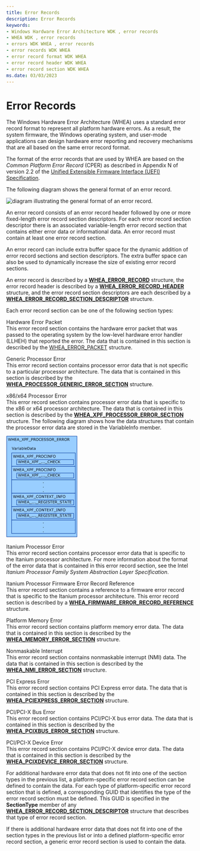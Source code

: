 ```yaml
---
title: Error Records
description: Error Records
keywords:
- Windows Hardware Error Architecture WDK , error records
- WHEA WDK , error records
- errors WDK WHEA , error records
- error records WDK WHEA
- error record format WDK WHEA
- error record header WDK WHEA
- error record section WDK WHEA
ms.date: 03/03/2023
---
```


# Error Records


The Windows Hardware Error Architecture (WHEA) uses a standard error record format to represent all platform hardware errors. As a result, the system firmware, the Windows operating system, and user-mode applications can design hardware error reporting and recovery mechanisms that are all based on the same error record format.

The format of the error records that are used by WHEA are based on the *Common Platform Error Record* (CPER) as described in Appendix N of version 2.2 of the [Unified Extensible Firmware Interface (UEFI) Specification](https://go.microsoft.com/fwlink/p/?linkid=69484).

The following diagram shows the general format of an error record.

![diagram illustrating the general format of an error record.](images/whearecord.png)

An error record consists of an error record header followed by one or more fixed-length error record section descriptors. For each error record section descriptor there is an associated variable-length error record section that contains either error data or informational data. An error record must contain at least one error record section.

An error record can include extra buffer space for the dynamic addition of error record sections and section descriptors. The extra buffer space can also be used to dynamically increase the size of existing error record sections.

An error record is described by a [**WHEA\_ERROR\_RECORD**](/windows-hardware/drivers/ddi/ntddk/ns-ntddk-_whea_error_record) structure, the error record header is described by a [**WHEA\_ERROR\_RECORD\_HEADER**](/windows-hardware/drivers/ddi/ntddk/ns-ntddk-_whea_error_record_header) structure, and the error record section descriptors are each described by a [**WHEA\_ERROR\_RECORD\_SECTION\_DESCRIPTOR**](/windows-hardware/drivers/ddi/ntddk/ns-ntddk-_whea_error_record_section_descriptor) structure.

Each error record section can be one of the following section types:

<a href="" id="hardware-error-packet"></a>Hardware Error Packet  
This error record section contains the hardware error packet that was passed to the operating system by the low-level hardware error handler (LLHEH) that reported the error. The data that is contained in this section is described by the [WHEA\_ERROR\_PACKET](/previous-versions/windows/hardware/drivers/ff560465(v=vs.85)) structure.

<a href="" id="generic-processor-error"></a>Generic Processor Error  
This error record section contains processor error data that is not specific to a particular processor architecture. The data that is contained in this section is described by the [**WHEA\_PROCESSOR\_GENERIC\_ERROR\_SECTION**](/windows-hardware/drivers/ddi/ntddk/ns-ntddk-_whea_processor_generic_error_section) structure.

<a href="" id="x86-x64-processor-error"></a>x86/x64 Processor Error  
This error record section contains processor error data that is specific to the x86 or x64 processor architecture. The data that is contained in this section is described by the [**WHEA\_XPF\_PROCESSOR\_ERROR\_SECTION**](/previous-versions/ff560655(v=vs.85)) structure. The following diagram shows how the data structures that contain the processor error data are stored in the VariableInfo member. 

![Processor error data.](images/wheaxpfsection.gif)

<a href="" id="itanium-processor-error"></a>Itanium Processor Error  
This error record section contains processor error data that is specific to the Itanium processor architecture. For more information about the format of the error data that is contained in this error record section, see the Intel <I>Itanium Processor Family System Abstraction Layer Specification</I>.

<a href="" id="itanium-processor-firmware-error-record-reference"></a>Itanium Processor Firmware Error Record Reference  
This error record section contains a reference to a firmware error record that is specific to the Itanium processor architecture. This error record section is described by a [**WHEA\_FIRMWARE\_ERROR\_RECORD\_REFERENCE**](/windows-hardware/drivers/ddi/ntddk/ns-ntddk-_whea_firmware_error_record_reference) structure.

<a href="" id="platform-memory-error"></a>Platform Memory Error  
This error record section contains platform memory error data. The data that is contained in this section is described by the [**WHEA\_MEMORY\_ERROR\_SECTION**](/windows-hardware/drivers/ddi/ntddk/ns-ntddk-_whea_memory_error_section) structure.

<a href="" id="nonmaskable-interrupt"></a>Nonmaskable Interrupt  
This error record section contains nonmaskable interrupt (NMI) data. The data that is contained in this section is described by the [**WHEA\_NMI\_ERROR\_SECTION**](/windows-hardware/drivers/ddi/ntddk/ns-ntddk-_whea_nmi_error_section) structure.

<a href="" id="pci-express-error"></a>PCI Express Error  
This error record section contains PCI Express error data. The data that is contained in this section is described by the [**WHEA\_PCIEXPRESS\_ERROR\_SECTION**](/windows-hardware/drivers/ddi/ntddk/ns-ntddk-_whea_pciexpress_error_section) structure.

<a href="" id="pci-pci-x-bus-error"></a>PCI/PCI-X Bus Error  
This error record section contains PCI/PCI-X bus error data. The data that is contained in this section is described by the [**WHEA\_PCIXBUS\_ERROR\_SECTION**](/windows-hardware/drivers/ddi/ntddk/ns-ntddk-_whea_pcixbus_error_section) structure.

<a href="" id="pci-pci-x-device-error"></a>PCI/PCI-X Device Error  
This error record section contains PCI/PCI-X device error data. The data that is contained in this section is described by the [**WHEA\_PCIXDEVICE\_ERROR\_SECTION**](/windows-hardware/drivers/ddi/ntddk/ns-ntddk-_whea_pcixdevice_error_section) structure.

For additional hardware error data that does not fit into one of the section types in the previous list, a platform-specific error record section can be defined to contain the data. For each type of platform-specific error record section that is defined, a corresponding GUID that identifies the type of the error record section must be defined. This GUID is specified in the **SectionType** member of any [**WHEA\_ERROR\_RECORD\_SECTION\_DESCRIPTOR**](/windows-hardware/drivers/ddi/ntddk/ns-ntddk-_whea_error_record_section_descriptor) structure that describes that type of error record section.

If there is additional hardware error data that does not fit into one of the section types in the previous list or into a defined platform-specific error record section, a generic error record section is used to contain the data.

 

